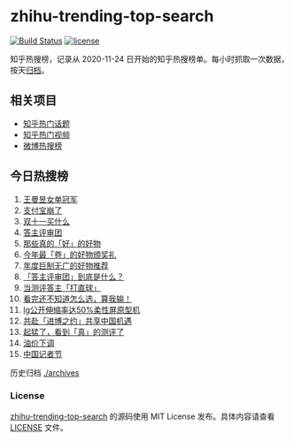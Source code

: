 # zhihu-trending-top-search

[![Build Status](https://github.com/justjavac/zhihu-trending-top-search/workflows/ci/badge.svg?branch=main)](https://github.com/justjavac/zhihu-trending-top-search/actions)
[![license](https://img.shields.io/github/license/justjavac/zhihu-trending-top-search)](https://github.com/justjavac/zhihu-trending-top-search/blob/main/LICENSE)

知乎热搜榜，记录从 2020-11-24 日开始的知乎热搜榜单。每小时抓取一次数据，按天[归档](./archives)。

## 相关项目

- [知乎热门话题](https://github.com/justjavac/zhihu-trending-hot-questions)
- [知乎热门视频](https://github.com/justjavac/zhihu-trending-hot-video)
- [微博热搜榜](https://github.com/justjavac/weibo-trending-hot-search)

## 今日热搜榜

<!-- BEGIN -->
<!-- 最后更新时间 Mon Nov 11 2024 23:12:47 GMT+0800 (China Standard Time) -->

1. [王曼昱女单冠军](https://www.zhihu.com/search?q=%E7%8E%8B%E6%9B%BC%E6%98%B1%E5%A5%B3%E5%8D%95%E5%86%A0%E5%86%9B)
1. [支付宝崩了](https://www.zhihu.com/search?q=%E6%94%AF%E4%BB%98%E5%AE%9D%E5%B4%A9%E4%BA%86)
1. [双十一买什么](https://www.zhihu.com/search?q=%E5%8F%8C%E5%8D%81%E4%B8%80%E4%B9%B0%E4%BB%80%E4%B9%88)
1. [答主评审团](https://www.zhihu.com/search?q=%E7%AD%94%E4%B8%BB%E8%AF%84%E5%AE%A1%E5%9B%A2)
1. [那些真的「好」的好物](https://www.zhihu.com/search?q=%E9%82%A3%E4%BA%9B%E7%9C%9F%E7%9A%84%E3%80%8C%E5%A5%BD%E3%80%8D%E7%9A%84%E5%A5%BD%E7%89%A9)
1. [今年最「卷」的好物颁奖礼](https://www.zhihu.com/search?q=%E4%BB%8A%E5%B9%B4%E6%9C%80%E3%80%8C%E5%8D%B7%E3%80%8D%E7%9A%84%E5%A5%BD%E7%89%A9%E9%A2%81%E5%A5%96%E7%A4%BC)
1. [年度巨制无广的好物推荐](https://www.zhihu.com/search?q=%E5%B9%B4%E5%BA%A6%E5%B7%A8%E5%88%B6%E6%97%A0%E5%B9%BF%E7%9A%84%E5%A5%BD%E7%89%A9%E6%8E%A8%E8%8D%90)
1. [「答主评审团」到底是什么？](https://www.zhihu.com/search?q=%E3%80%8C%E7%AD%94%E4%B8%BB%E8%AF%84%E5%AE%A1%E5%9B%A2%E3%80%8D%E5%88%B0%E5%BA%95%E6%98%AF%E4%BB%80%E4%B9%88%EF%BC%9F)
1. [当测评答主「打直球」](https://www.zhihu.com/search?q=%E5%BD%93%E6%B5%8B%E8%AF%84%E7%AD%94%E4%B8%BB%E3%80%8C%E6%89%93%E7%9B%B4%E7%90%83%E3%80%8D)
1. [看完还不知道怎么选，算我输！](https://www.zhihu.com/search?q=%E7%9C%8B%E5%AE%8C%E8%BF%98%E4%B8%8D%E7%9F%A5%E9%81%93%E6%80%8E%E4%B9%88%E9%80%89%EF%BC%8C%E7%AE%97%E6%88%91%E8%BE%93%EF%BC%81)
1. [lg公开伸缩率达50%柔性屏原型机](https://www.zhihu.com/search?q=lg%E5%85%AC%E5%BC%80%E4%BC%B8%E7%BC%A9%E7%8E%87%E8%BE%BE50%25%E6%9F%94%E6%80%A7%E5%B1%8F%E5%8E%9F%E5%9E%8B%E6%9C%BA)
1. [共赴「进博之约」共享中国机遇](https://www.zhihu.com/search?q=%E5%85%B1%E8%B5%B4%E3%80%8C%E8%BF%9B%E5%8D%9A%E4%B9%8B%E7%BA%A6%E3%80%8D%E5%85%B1%E4%BA%AB%E4%B8%AD%E5%9B%BD%E6%9C%BA%E9%81%87)
1. [起猛了，看到「真」的测评了](https://www.zhihu.com/search?q=%E8%B5%B7%E7%8C%9B%E4%BA%86%EF%BC%8C%E7%9C%8B%E5%88%B0%E3%80%8C%E7%9C%9F%E3%80%8D%E7%9A%84%E6%B5%8B%E8%AF%84%E4%BA%86)
1. [油价下调](https://www.zhihu.com/search?q=%E6%B2%B9%E4%BB%B7%E4%B8%8B%E8%B0%83)
1. [中国记者节](https://www.zhihu.com/search?q=%E4%B8%AD%E5%9B%BD%E8%AE%B0%E8%80%85%E8%8A%82)

<!-- END -->

历史归档 [./archives](./archives)

### License

[zhihu-trending-top-search](https://github.com/justjavac/zhihu-trending-top-search) 的源码使用 MIT License
发布。具体内容请查看 [LICENSE](./LICENSE) 文件。
